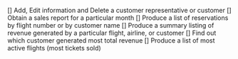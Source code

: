 [] Add, Edit information and Delete a customer representative or customer
[] Obtain a sales report for a particular month
[] Produce a list of reservations by flight number or by customer name
[] Produce a summary listing of revenue generated by a particular flight, airline, or customer
[] Find out which customer generated most total revenue
[] Produce a list of most active flights (most tickets sold)
